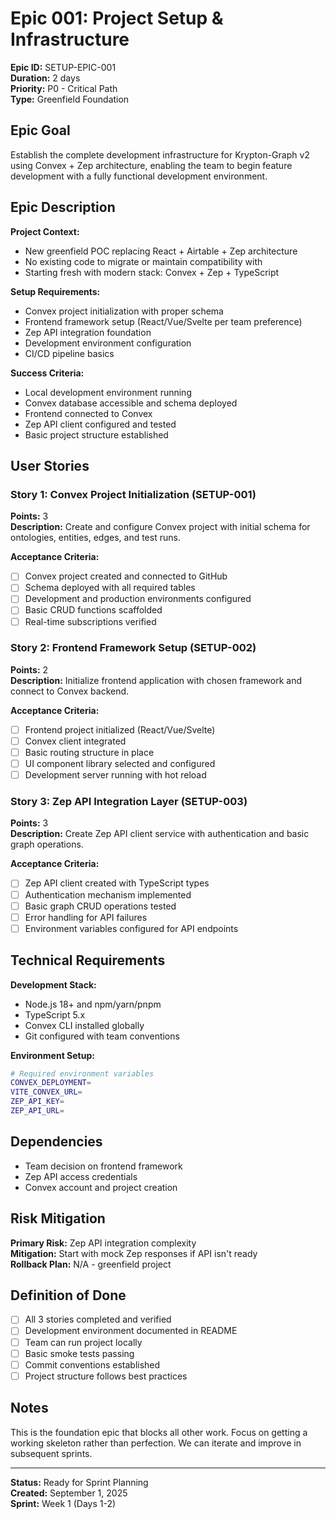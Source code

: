 # Epic 001: Project Setup & Infrastructure
**Epic ID:** SETUP-EPIC-001  
**Duration:** 2 days  
**Priority:** P0 - Critical Path  
**Type:** Greenfield Foundation  

## Epic Goal
Establish the complete development infrastructure for Krypton-Graph v2 using Convex + Zep architecture, enabling the team to begin feature development with a fully functional development environment.

## Epic Description

**Project Context:**
- New greenfield POC replacing React + Airtable + Zep architecture
- No existing code to migrate or maintain compatibility with
- Starting fresh with modern stack: Convex + Zep + TypeScript

**Setup Requirements:**
- Convex project initialization with proper schema
- Frontend framework setup (React/Vue/Svelte per team preference)
- Zep API integration foundation
- Development environment configuration
- CI/CD pipeline basics

**Success Criteria:**
- Local development environment running
- Convex database accessible and schema deployed
- Frontend connected to Convex
- Zep API client configured and tested
- Basic project structure established

## User Stories

### Story 1: Convex Project Initialization (SETUP-001)
**Points:** 3  
**Description:** Create and configure Convex project with initial schema for ontologies, entities, edges, and test runs.

**Acceptance Criteria:**
- [ ] Convex project created and connected to GitHub
- [ ] Schema deployed with all required tables
- [ ] Development and production environments configured
- [ ] Basic CRUD functions scaffolded
- [ ] Real-time subscriptions verified

### Story 2: Frontend Framework Setup (SETUP-002)
**Points:** 2  
**Description:** Initialize frontend application with chosen framework and connect to Convex backend.

**Acceptance Criteria:**
- [ ] Frontend project initialized (React/Vue/Svelte)
- [ ] Convex client integrated
- [ ] Basic routing structure in place
- [ ] UI component library selected and configured
- [ ] Development server running with hot reload

### Story 3: Zep API Integration Layer (SETUP-003)
**Points:** 3  
**Description:** Create Zep API client service with authentication and basic graph operations.

**Acceptance Criteria:**
- [ ] Zep API client created with TypeScript types
- [ ] Authentication mechanism implemented
- [ ] Basic graph CRUD operations tested
- [ ] Error handling for API failures
- [ ] Environment variables configured for API endpoints

## Technical Requirements

**Development Stack:**
- Node.js 18+ and npm/yarn/pnpm
- TypeScript 5.x
- Convex CLI installed globally
- Git configured with team conventions

**Environment Setup:**
```bash
# Required environment variables
CONVEX_DEPLOYMENT=
VITE_CONVEX_URL=
ZEP_API_KEY=
ZEP_API_URL=
```

## Dependencies
- Team decision on frontend framework
- Zep API access credentials
- Convex account and project creation

## Risk Mitigation

**Primary Risk:** Zep API integration complexity  
**Mitigation:** Start with mock Zep responses if API isn't ready  
**Rollback Plan:** N/A - greenfield project  

## Definition of Done

- [ ] All 3 stories completed and verified
- [ ] Development environment documented in README
- [ ] Team can run project locally
- [ ] Basic smoke tests passing
- [ ] Commit conventions established
- [ ] Project structure follows best practices

## Notes
This is the foundation epic that blocks all other work. Focus on getting a working skeleton rather than perfection. We can iterate and improve in subsequent sprints.

---
**Status:** Ready for Sprint Planning  
**Created:** September 1, 2025  
**Sprint:** Week 1 (Days 1-2)